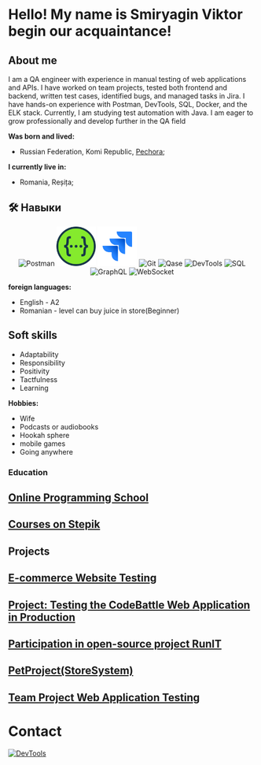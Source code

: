 # Hello! My name is Smiryagin Viktor begin our acquaintance!

## About me

I am a QA engineer with experience in manual testing of web applications and APIs. I have worked on team projects, tested both frontend and backend, written test cases, identified bugs, and managed tasks in Jira. I have hands-on experience with Postman, DevTools, SQL, Docker, and the ELK stack. Currently, I am studying test automation with Java. I am eager to grow professionally and develop further in the QA field

**Was born and lived:** 
- Russian Federation, Komi Republic, [Pechora](https://eho.tb.ru/pechora-komi-republic);

**I currently live in:**
- Romania, Reșița;



## 🛠️ Навыки

<div align="center">
<!-- Postman -->
<img src="https://media0.giphy.com/media/v1.Y2lkPTc5MGI3NjExaXBiamJteGhzYTNyNHQ4dm80YXFibGlyNXluNGJ0NDh4eWVqMWYzcCZlcD12MV9pbnRlcm5hbF9naWZfYnlfaWQmY3Q9Zw/SDVYTimxoFjb3jNrCa/giphy.gif" width="80" alt="Postman" />

<!-- Swagger -->
<img src="https://raw.githubusercontent.com/devicons/devicon/master/icons/swagger/swagger-original.svg" width="80" alt="Swagger" />

<!-- Jira -->
<img src="https://raw.githubusercontent.com/devicons/devicon/master/icons/jira/jira-original.svg" width="80" alt="Jira" />

<!-- Git -->
<img src="https://media4.giphy.com/media/v1.Y2lkPTc5MGI3NjExZWl1c2xrbHRzaHV2eXFlM2U4N2t6aTZwMXZvbjJ2b2JqdHQwbHlpcyZlcD12MV9pbnRlcm5hbF9naWZfYnlfaWQmY3Q9cw/XB8qhQGc3vhvV3qLQw/giphy.gif" width="80" alt="Git" />

<!-- Qase -->
<img src="https://media4.giphy.com/media/v1.Y2lkPTc5MGI3NjExMWU5bXplb3UzNmYyNWRubHJpdDBobzg1OW9rd3Jjam9tZ3NvM2c5eSZlcD12MV9pbnRlcm5hbF9naWZfYnlfaWQmY3Q9cw/eFlUjYnrEcfFT8Dqcz/giphy.gif" width="80" alt="Qase" />

<!-- DevTools -->
<img src="https://media.giphy.com/media/pYm7AoJQAU2WEaYbGm/giphy.gif" width="80" alt="DevTools" />

<!-- SQL -->
<img src="https://media3.giphy.com/media/v1.Y2lkPTc5MGI3NjExNGFocDNpbXg1eHIwdDBobzhlMGdibnc4cG80dm95aTU2d2xnbDJoZSZlcD12MV9pbnRlcm5hbF9naWZfYnlfaWQmY3Q9Zw/C3Owc2NuVw7qCK4YWo/giphy.gif" width="80" alt="SQL" />

<!-- GraphQL -->
<img src="https://media0.giphy.com/media/v1.Y2lkPTc5MGI3NjExcnM5bDd1YWIxdmdwYWo0ZHRrcXNjMjI3cTYzNzNzOW52bHAxdWpxYSZlcD12MV9pbnRlcm5hbF9naWZfYnlfaWQmY3Q9cw/BALI8wSjUAQof8nOv2/giphy.gif" width="80" alt="GraphQL" />

<!-- WebSocket -->
<img src="https://media1.giphy.com/media/v1.Y2lkPTc5MGI3NjExcnR1b2p5bDV0YTJobnh2MHI3ajdhdzBubWR3bDZzdDk2YWZqNWcyOSZlcD12MV9pbnRlcm5hbF9naWZfYnlfaWQmY3Q9cw/2MpYL7zvSN1KgOEK8O/giphy.gif" width="80" alt="WebSocket" />

</div>



**foreign languages:**
* English  -  A2
* Romanian - level can buy juice in store(Beginner)

## Soft skills
* Adaptability
* Responsibility
* Positivity
* Tactfulness
* Learning

**Hobbies:**
* Wife
* Podcasts or audiobooks
* Hookah sphere
* mobile games
* Going anywhere

### Education
## [Online Programming School](https://ru.hexlet.io/u/victorsm)

## [Courses on Stepik](https://stepik.org/users/775144682/profile)



## Projects

## [E-commerce Website Testing](https://github.com/ViktorSmiryagin/qa-engineer-project-84)

## [Project: Testing the CodeBattle Web Application in Production](https://github.com/ViktorSmiryagin/qa-engineer-project-85)

## [Participation in open-source project RunIT](https://github.com/ViktorSmiryagin/Test_Runit)
## [PetProject(StoreSystem)](https://github.com/ViktorSmiryagin/StoreSystem/tree/main)
## [Team Project Web Application Testing](https://github.com/ViktorSmiryagin/Incubator_test/tree/main)


# Contact
<a href="https://t.me/EA7Owner"><img src="https://media.giphy.com/media/v1.Y2lkPTc5MGI3NjExYzY2cTNvZmtocXZlZ3Zlbmx2MGlkM2tnM2N5MzM5MjBsMTA4bGVmYiZlcD12MV9pbnRlcm5hbF9naWZfYnlfaWQmY3Q9Zw/B37K3NPl4agREywDq8/giphy.gif" width="200" height="200" alt="DevTools"></a> [](https://t.me/EA7Owner)
